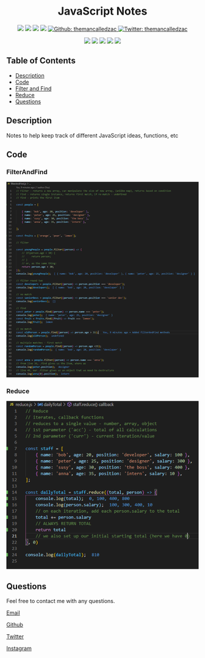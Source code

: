 <h1 align="center">JavaScript Notes </h1>

<p align="center">
    <img src="https://img.shields.io/github/repo-size/themancalledzac/JavaScript_Notes" />
    <img src="https://img.shields.io/github/languages/top/themancalledzac/JavaScript_Notes"  />
    <img src="https://img.shields.io/github/issues/themancalledzac/JavaScript_Notes" />
    <img src="https://img.shields.io/github/last-commit/themancalledzac/JavaScript_Notes" >
    <a href="https://github.com/themancalledzac">
        <img alt="Github: themancalledzac" src="https://img.shields.io/github/followers/themancalledzac?style=social" target="_blank" />
    </a>
    <a href="https://twitter.com/themancalledzac">
        <img alt="Twitter: themancalledzac" src="https://img.shields.io/twitter/follow/themancalledzac.svg?style=social" target="_blank" />
    </a>
</p>
  
<p align="center">
    <img src="https://img.shields.io/badge/Javascript-yellow" />
    <img src="https://img.shields.io/badge/jQuery-blue"  />
    <img src="https://img.shields.io/badge/-node.js-green" />
    <img src="https://img.shields.io/badge/-inquirer-red" >
    <img src="https://img.shields.io/badge/-json-orange" />
</p>

## Table of Contents

- [Description](#description)
- [Code](#code)
- [Filter and Find](#FilterAndFind)
- [Reduce](#Reduce)
- [Questions](#questions)

## Description

Notes to help keep track of different JavaScript ideas, functions, etc

## Code

### FilterAndFind

![FilterAndFind](./images/Notes.filterAndFind.PNG)

### Reduce

![Reduce](./images/Notes.reduce.PNG)

## Questions

Feel free to contact me with any questions.

[Email](mailto:themancalledzac@gmail.com)

[Github](https://github.com/themancalledzac)

[Twitter](https://twitter.com/themancalledzac)

[Instagram](https://www.instagram.com/themancalledzac/)

